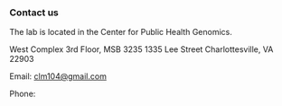 ### Contact us 

The lab is located in the Center for Public Health Genomics.

West Complex
3rd Floor, MSB 3235
1335 Lee Street
Charlottesville, VA 22903

Email: clm104@gmail.com

Phone: 
